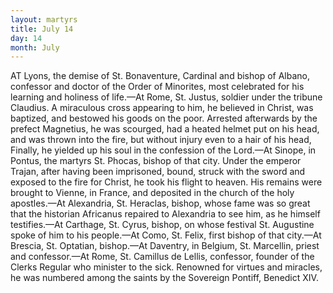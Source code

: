 ```yaml
---
layout: martyrs
title: July 14
day: 14
month: July
---
```

AT Lyons, the demise of St. Bonaventure, Cardinal and bishop of Albano, confessor and doctor
of the Order of Minorites, most celebrated for his
learning and holiness of life.&mdash;At Rome, St. Justus,
soldier under the tribune Claudius. A miraculous
cross appearing to him, he believed in Christ, was
baptized, and bestowed his goods on the poor. Arrested afterwards by the prefect Magnetius, he was
scourged, had a heated helmet put on his head, and
was thrown into the fire, but without injury even to
a hair of his head, Finally, he yielded up his soul
in the confession of the Lord.&mdash;At Sinope, in Pontus, the martyrs St. Phocas, bishop of that city.
Under the emperor Trajan, after having been imprisoned, bound, struck with the sword and exposed to
the fire for Christ, he took his flight to heaven. His
remains were brought to Vienne, in France, and deposited in the church of the holy apostles.&mdash;At Alexandria, St. Heraclas, bishop, whose fame was so
great that the historian Africanus repaired to Alexandria to see him, as he himself testifies.&mdash;At Carthage, St. Cyrus, bishop, on whose festival St. Augustine spoke of him to his people.&mdash;At Como, St. Felix,
first bishop of that city.&mdash;At Brescia, St. Optatian,
bishop.&mdash;At Daventry, in Belgium, St. Marcellin,
priest and confessor.&mdash;At Rome, St. Camillus de
Lellis, confessor, founder of the Clerks Regular who
minister to the sick. Renowned for virtues and
miracles, he was numbered among the saints by the
Sovereign Pontiff, Benedict XIV.

